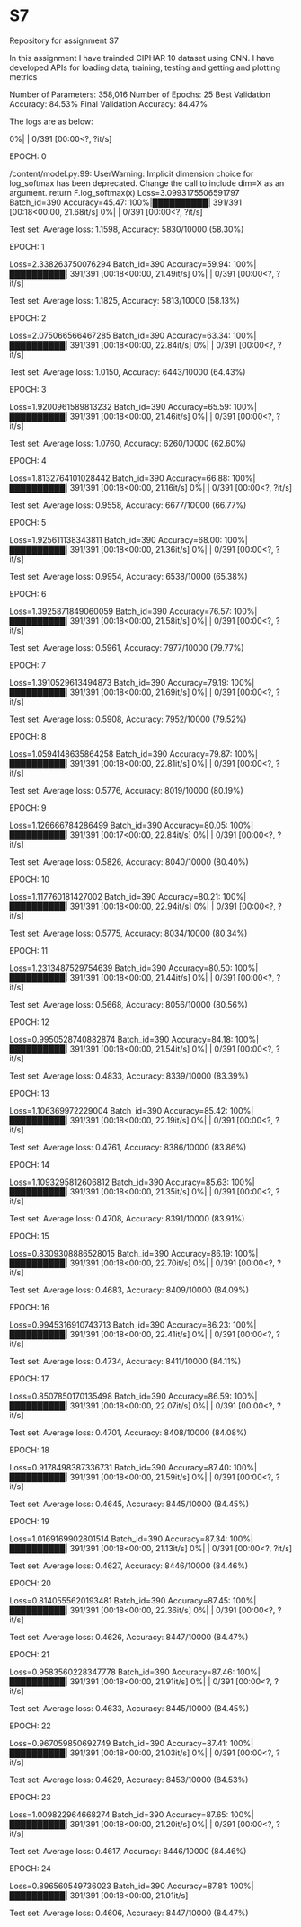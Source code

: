 # S7
Repository for assignment S7

In this assignment I have trainded CIPHAR 10 dataset using CNN. I have developed APIs for loading data, training, testing and getting and plotting metrics

Number of Parameters: 358,016
Number of Epochs: 25
Best Validation Accuracy: 84.53%
Final Validation Accuracy: 84.47%

The logs are as below:

  0%|          | 0/391 [00:00<?, ?it/s]

EPOCH: 0

/content/model.py:99: UserWarning: Implicit dimension choice for log_softmax has been deprecated. Change the call to include dim=X as an argument.
  return F.log_softmax(x)
Loss=3.0993175506591797 Batch_id=390 Accuracy=45.47: 100%|██████████| 391/391 [00:18<00:00, 21.68it/s]
  0%|          | 0/391 [00:00<?, ?it/s]


Test set: Average loss: 1.1598, Accuracy: 5830/10000 (58.30%)

EPOCH: 1

Loss=2.338263750076294 Batch_id=390 Accuracy=59.94: 100%|██████████| 391/391 [00:18<00:00, 21.49it/s]
  0%|          | 0/391 [00:00<?, ?it/s]


Test set: Average loss: 1.1825, Accuracy: 5813/10000 (58.13%)

EPOCH: 2

Loss=2.075066566467285 Batch_id=390 Accuracy=63.34: 100%|██████████| 391/391 [00:18<00:00, 22.84it/s]
  0%|          | 0/391 [00:00<?, ?it/s]


Test set: Average loss: 1.0150, Accuracy: 6443/10000 (64.43%)

EPOCH: 3

Loss=1.9200961589813232 Batch_id=390 Accuracy=65.59: 100%|██████████| 391/391 [00:18<00:00, 21.46it/s]
  0%|          | 0/391 [00:00<?, ?it/s]


Test set: Average loss: 1.0760, Accuracy: 6260/10000 (62.60%)

EPOCH: 4

Loss=1.8132764101028442 Batch_id=390 Accuracy=66.88: 100%|██████████| 391/391 [00:18<00:00, 21.16it/s]
  0%|          | 0/391 [00:00<?, ?it/s]


Test set: Average loss: 0.9558, Accuracy: 6677/10000 (66.77%)

EPOCH: 5

Loss=1.925611138343811 Batch_id=390 Accuracy=68.00: 100%|██████████| 391/391 [00:18<00:00, 21.36it/s]
  0%|          | 0/391 [00:00<?, ?it/s]


Test set: Average loss: 0.9954, Accuracy: 6538/10000 (65.38%)

EPOCH: 6

Loss=1.3925871849060059 Batch_id=390 Accuracy=76.57: 100%|██████████| 391/391 [00:18<00:00, 21.58it/s]
  0%|          | 0/391 [00:00<?, ?it/s]


Test set: Average loss: 0.5961, Accuracy: 7977/10000 (79.77%)

EPOCH: 7

Loss=1.3910529613494873 Batch_id=390 Accuracy=79.19: 100%|██████████| 391/391 [00:18<00:00, 21.69it/s]
  0%|          | 0/391 [00:00<?, ?it/s]


Test set: Average loss: 0.5908, Accuracy: 7952/10000 (79.52%)

EPOCH: 8

Loss=1.0594148635864258 Batch_id=390 Accuracy=79.87: 100%|██████████| 391/391 [00:18<00:00, 22.81it/s]
  0%|          | 0/391 [00:00<?, ?it/s]


Test set: Average loss: 0.5776, Accuracy: 8019/10000 (80.19%)

EPOCH: 9

Loss=1.126666784286499 Batch_id=390 Accuracy=80.05: 100%|██████████| 391/391 [00:17<00:00, 22.84it/s]
  0%|          | 0/391 [00:00<?, ?it/s]


Test set: Average loss: 0.5826, Accuracy: 8040/10000 (80.40%)

EPOCH: 10

Loss=1.117760181427002 Batch_id=390 Accuracy=80.21: 100%|██████████| 391/391 [00:18<00:00, 22.94it/s]
  0%|          | 0/391 [00:00<?, ?it/s]


Test set: Average loss: 0.5775, Accuracy: 8034/10000 (80.34%)

EPOCH: 11

Loss=1.2313487529754639 Batch_id=390 Accuracy=80.50: 100%|██████████| 391/391 [00:18<00:00, 21.44it/s]
  0%|          | 0/391 [00:00<?, ?it/s]


Test set: Average loss: 0.5668, Accuracy: 8056/10000 (80.56%)

EPOCH: 12

Loss=0.9950528740882874 Batch_id=390 Accuracy=84.18: 100%|██████████| 391/391 [00:18<00:00, 21.54it/s]
  0%|          | 0/391 [00:00<?, ?it/s]


Test set: Average loss: 0.4833, Accuracy: 8339/10000 (83.39%)

EPOCH: 13

Loss=1.106369972229004 Batch_id=390 Accuracy=85.42: 100%|██████████| 391/391 [00:18<00:00, 22.19it/s]
  0%|          | 0/391 [00:00<?, ?it/s]


Test set: Average loss: 0.4761, Accuracy: 8386/10000 (83.86%)

EPOCH: 14

Loss=1.1093295812606812 Batch_id=390 Accuracy=85.63: 100%|██████████| 391/391 [00:18<00:00, 21.35it/s]
  0%|          | 0/391 [00:00<?, ?it/s]


Test set: Average loss: 0.4708, Accuracy: 8391/10000 (83.91%)

EPOCH: 15

Loss=0.8309308886528015 Batch_id=390 Accuracy=86.19: 100%|██████████| 391/391 [00:18<00:00, 22.70it/s]
  0%|          | 0/391 [00:00<?, ?it/s]


Test set: Average loss: 0.4683, Accuracy: 8409/10000 (84.09%)

EPOCH: 16

Loss=0.9945316910743713 Batch_id=390 Accuracy=86.23: 100%|██████████| 391/391 [00:18<00:00, 22.41it/s]
  0%|          | 0/391 [00:00<?, ?it/s]


Test set: Average loss: 0.4734, Accuracy: 8411/10000 (84.11%)

EPOCH: 17

Loss=0.8507850170135498 Batch_id=390 Accuracy=86.59: 100%|██████████| 391/391 [00:18<00:00, 22.07it/s]
  0%|          | 0/391 [00:00<?, ?it/s]


Test set: Average loss: 0.4701, Accuracy: 8408/10000 (84.08%)

EPOCH: 18

Loss=0.9178498387336731 Batch_id=390 Accuracy=87.40: 100%|██████████| 391/391 [00:18<00:00, 21.59it/s]
  0%|          | 0/391 [00:00<?, ?it/s]


Test set: Average loss: 0.4645, Accuracy: 8445/10000 (84.45%)

EPOCH: 19

Loss=1.0169169902801514 Batch_id=390 Accuracy=87.34: 100%|██████████| 391/391 [00:18<00:00, 21.13it/s]
  0%|          | 0/391 [00:00<?, ?it/s]


Test set: Average loss: 0.4627, Accuracy: 8446/10000 (84.46%)

EPOCH: 20

Loss=0.8140555620193481 Batch_id=390 Accuracy=87.45: 100%|██████████| 391/391 [00:18<00:00, 22.36it/s]
  0%|          | 0/391 [00:00<?, ?it/s]


Test set: Average loss: 0.4626, Accuracy: 8447/10000 (84.47%)

EPOCH: 21

Loss=0.9583560228347778 Batch_id=390 Accuracy=87.46: 100%|██████████| 391/391 [00:18<00:00, 21.91it/s]
  0%|          | 0/391 [00:00<?, ?it/s]


Test set: Average loss: 0.4633, Accuracy: 8445/10000 (84.45%)

EPOCH: 22

Loss=0.967059850692749 Batch_id=390 Accuracy=87.41: 100%|██████████| 391/391 [00:18<00:00, 21.03it/s]
  0%|          | 0/391 [00:00<?, ?it/s]


Test set: Average loss: 0.4629, Accuracy: 8453/10000 (84.53%)

EPOCH: 23

Loss=1.009822964668274 Batch_id=390 Accuracy=87.65: 100%|██████████| 391/391 [00:18<00:00, 21.20it/s]
  0%|          | 0/391 [00:00<?, ?it/s]


Test set: Average loss: 0.4617, Accuracy: 8446/10000 (84.46%)

EPOCH: 24

Loss=0.896560549736023 Batch_id=390 Accuracy=87.81: 100%|██████████| 391/391 [00:18<00:00, 21.01it/s]


Test set: Average loss: 0.4606, Accuracy: 8447/10000 (84.47%)


